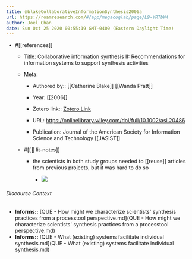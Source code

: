 ```yaml
---
title: @blakeCollaborativeInformationSynthesis2006a
url: https://roamresearch.com/#/app/megacoglab/page/L9-YRTbW4
author: Joel Chan
date: Sun Oct 25 2020 00:55:19 GMT-0400 (Eastern Daylight Time)
---
```


- #[[references]]

    - Title: Collaborative information synthesis II: Recommendations for information systems to support synthesis activities

    - Meta:

        - Authored by:: [[Catherine Blake]] [[Wanda Pratt]]

        - Year: [[2006]]

        - Zotero link:: [Zotero Link](zotero://select/items/1_BH2A4HHX)

        - URL: https://onlinelibrary.wiley.com/doi/full/10.1002/asi.20486

        - Publication: Journal of the American Society for Information Science and Technology [[JASIST]]

    - #[[📝 lit-notes]]

        - the scientists in both study groups needed to [[reuse]] articles from previous projects, but it was hard to do so

            - ![](https://firebasestorage.googleapis.com/v0/b/firescript-577a2.appspot.com/o/imgs%2Fapp%2Fmegacoglab%2FY4hUmXmQGa.png?alt=media&token=7229e5f1-eb3b-48fd-8ff1-83f195b3c33f)

###### Discourse Context

- **Informs::** [QUE - How might we characterize scientists' synthesis practices from a processtool perspective.md](QUE - How might we characterize scientists' synthesis practices from a processtool perspective.md)
- **Informs::** [QUE - What (existing) systems facilitate individual synthesis.md](QUE - What (existing) systems facilitate individual synthesis.md)
